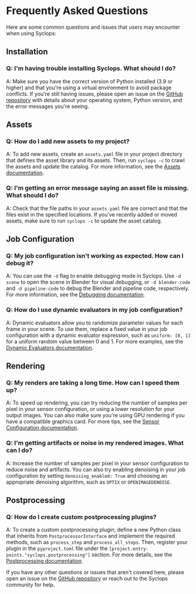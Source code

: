 # Frequently Asked Questions

Here are some common questions and issues that users may encounter when using Syclops:

## Installation

### Q: I'm having trouble installing Syclops. What should I do?

A: Make sure you have the correct version of Python installed (3.9 or higher) and that you're using a virtual environment to avoid package conflicts. If you're still having issues, please open an issue on the [GitHub repository](https://github.com/DFKI-NI/syclops/issues) with details about your operating system, Python version, and the error messages you're seeing.

## Assets

### Q: How do I add new assets to my project?

A: To add new assets, create an `assets.yaml` file in your project directory that defines the asset library and its assets. Then, run `syclops -c` to crawl the assets and update the catalog. For more information, see the [Assets documentation](./assets/assets.md).

### Q: I'm getting an error message saying an asset file is missing. What should I do?

A: Check that the file paths in your `assets.yaml` file are correct and that the files exist in the specified locations. If you've recently added or moved assets, make sure to run `syclops -c` to update the asset catalog.

## Job Configuration

### Q: My job configuration isn't working as expected. How can I debug it?

A: You can use the `-d` flag to enable debugging mode in Syclops. Use `-d scene` to open the scene in Blender for visual debugging, or `-d blender-code` and `-d pipeline-code` to debug the Blender and pipeline code, respectively. For more information, see the [Debugging documentation](../developement/debugging.md).

### Q: How do I use dynamic evaluators in my job configuration?

A: Dynamic evaluators allow you to randomize parameter values for each frame in your scene. To use them, replace a fixed value in your job configuration with a dynamic evaluator expression, such as `uniform: [0, 1]` for a uniform random value between 0 and 1. For more examples, see the [Dynamic Evaluators documentation](./job_description/dynamic_evaluators.md).

## Rendering

### Q: My renders are taking a long time. How can I speed them up?

A: To speed up rendering, you can try reducing the number of samples per pixel in your sensor configuration, or using a lower resolution for your output images. You can also make sure you're using GPU rendering if you have a compatible graphics card. For more tips, see the [Sensor Configuration documentation](./job_description/config_descriptions/camera.md).

### Q: I'm getting artifacts or noise in my rendered images. What can I do?

A: Increase the number of samples per pixel in your sensor configuration to reduce noise and artifacts. You can also try enabling denoising in your job configuration by setting `denoising_enabled: True` and choosing an appropriate denoising algorithm, such as `OPTIX` or `OPENIMAGEDENOISE`.

## Postprocessing

### Q: How do I create custom postprocessing plugins?

A: To create a custom postprocessing plugin, define a new Python class that inherits from `PostprocessorInterface` and implement the required methods, such as `process_step` and `process_all_steps`. Then, register your plugin in the `pyproject.toml` file under the `[project.entry-points."syclops.postprocessing"]` section. For more details, see the [Postprocessing documentation](/usage/job_description/config_descriptions/postprocessing).

If you have any other questions or issues that aren't covered here, please open an issue on the [GitHub repository](https://github.com/DFKI-NI/syclops/issues) or reach out to the Syclops community for help.